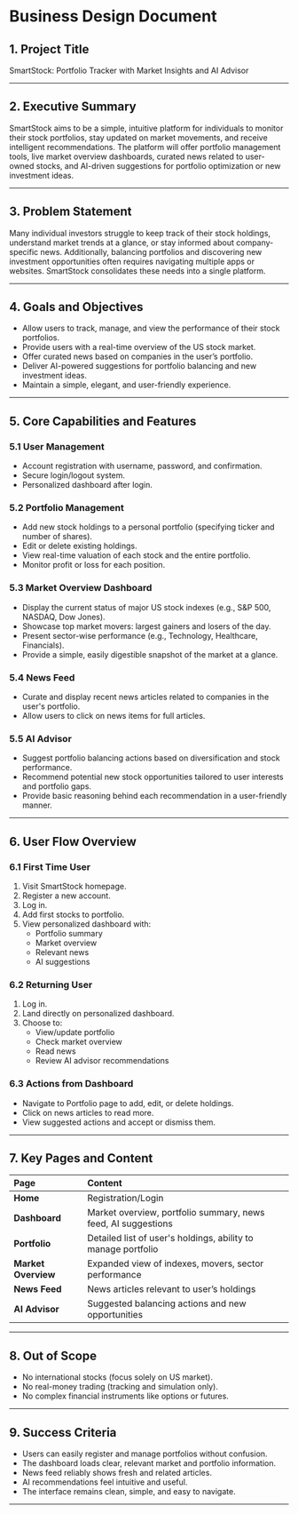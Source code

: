 # Business Design Document

## 1. Project Title
SmartStock: Portfolio Tracker with Market Insights and AI Advisor

---

## 2. Executive Summary
SmartStock aims to be a simple, intuitive platform for individuals to monitor their stock portfolios, stay updated on market movements, and receive intelligent recommendations. The platform will offer portfolio management tools, live market overview dashboards, curated news related to user-owned stocks, and AI-driven suggestions for portfolio optimization or new investment ideas.

---

## 3. Problem Statement
Many individual investors struggle to keep track of their stock holdings, understand market trends at a glance, or stay informed about company-specific news. Additionally, balancing portfolios and discovering new investment opportunities often requires navigating multiple apps or websites. SmartStock consolidates these needs into a single platform.

---

## 4. Goals and Objectives
- Allow users to track, manage, and view the performance of their stock portfolios.
- Provide users with a real-time overview of the US stock market.
- Offer curated news based on companies in the user’s portfolio.
- Deliver AI-powered suggestions for portfolio balancing and new investment ideas.
- Maintain a simple, elegant, and user-friendly experience.

---

## 5. Core Capabilities and Features

### 5.1 User Management
- Account registration with username, password, and confirmation.
- Secure login/logout system.
- Personalized dashboard after login.

### 5.2 Portfolio Management
- Add new stock holdings to a personal portfolio (specifying ticker and number of shares).
- Edit or delete existing holdings.
- View real-time valuation of each stock and the entire portfolio.
- Monitor profit or loss for each position.

### 5.3 Market Overview Dashboard
- Display the current status of major US stock indexes (e.g., S&P 500, NASDAQ, Dow Jones).
- Showcase top market movers: largest gainers and losers of the day.
- Present sector-wise performance (e.g., Technology, Healthcare, Financials).
- Provide a simple, easily digestible snapshot of the market at a glance.

### 5.4 News Feed
- Curate and display recent news articles related to companies in the user's portfolio.
- Allow users to click on news items for full articles.

### 5.5 AI Advisor
- Suggest portfolio balancing actions based on diversification and stock performance.
- Recommend potential new stock opportunities tailored to user interests and portfolio gaps.
- Provide basic reasoning behind each recommendation in a user-friendly manner.

---

## 6. User Flow Overview

### 6.1 First Time User
1. Visit SmartStock homepage.
2. Register a new account.
3. Log in.
4. Add first stocks to portfolio.
5. View personalized dashboard with:
   - Portfolio summary
   - Market overview
   - Relevant news
   - AI suggestions

### 6.2 Returning User
1. Log in.
2. Land directly on personalized dashboard.
3. Choose to:
   - View/update portfolio
   - Check market overview
   - Read news
   - Review AI advisor recommendations

### 6.3 Actions from Dashboard
- Navigate to Portfolio page to add, edit, or delete holdings.
- Click on news articles to read more.
- View suggested actions and accept or dismiss them.

---

## 7. Key Pages and Content

| Page | Content |
|:-----|:--------|
| **Home** | Registration/Login |
| **Dashboard** | Market overview, portfolio summary, news feed, AI suggestions |
| **Portfolio** | Detailed list of user's holdings, ability to manage portfolio |
| **Market Overview** | Expanded view of indexes, movers, sector performance |
| **News Feed** | News articles relevant to user’s holdings |
| **AI Advisor** | Suggested balancing actions and new opportunities |

---

## 8. Out of Scope
- No international stocks (focus solely on US market).
- No real-money trading (tracking and simulation only).
- No complex financial instruments like options or futures.

---

## 9. Success Criteria
- Users can easily register and manage portfolios without confusion.
- The dashboard loads clear, relevant market and portfolio information.
- News feed reliably shows fresh and related articles.
- AI recommendations feel intuitive and useful.
- The interface remains clean, simple, and easy to navigate.

---
